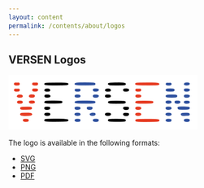 ```yaml
---
layout: content
permalink: /contents/about/logos
---
```


## VERSEN Logos

<img with="100%" src="/assets/img/logos/VERSEN-logo.svg">

The logo is available in the following formats:
- [SVG](/assets/img/logos/VERSEN-logo.svg)
- [PNG](/assets/img/logos/VERSEN-logo.png)
- [PDF](/assets/img/logos/VERSEN-logo.pdf)